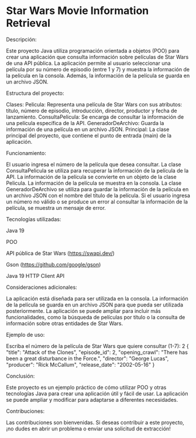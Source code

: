 # Star Wars Movie Information Retrieval

Descripción:

Este proyecto Java utiliza programación orientada a objetos (POO) para crear una aplicación que consulta información sobre películas de Star Wars de una API pública. La aplicación permite al usuario seleccionar una película por su número de episodio (entre 1 y 7) y muestra la información de la película en la consola. Además, la información de la película se guarda en un archivo JSON.

Estructura del proyecto:

Clases:
Pelicula: Representa una película de Star Wars con sus atributos: título, número de episodio, introducción, director, productor y fecha de lanzamiento.
ConsultaPelicula: Se encarga de consultar la información de una película específica de la API.
GeneradorDeArchivo: Guarda la información de una película en un archivo JSON.
Principal: La clase principal del proyecto, que contiene el punto de entrada (main) de la aplicación.

Funcionamiento:

El usuario ingresa el número de la película que desea consultar.
La clase ConsultaPelicula se utiliza para recuperar la información de la película de la API.
La información de la película se convierte en un objeto de la clase Pelicula.
La información de la película se muestra en la consola.
La clase GeneradorDeArchivo se utiliza para guardar la información de la película en un archivo JSON con el nombre del título de la película.
Si el usuario ingresa un número no válido o se produce un error al consultar la información de la película, se muestra un mensaje de error.

Tecnologías utilizadas:

Java 19

POO

API pública de Star Wars (https://swapi.dev/)

Gson (https://github.com/google/gson)

Java 19 HTTP Client API


Consideraciones adicionales:

La aplicación está diseñada para ser utilizada en la consola.
La información de la película se guarda en un archivo JSON para que pueda ser utilizada posteriormente.
La aplicación se puede ampliar para incluir más funcionalidades, como la búsqueda de películas por título o la consulta de información sobre otras entidades de Star Wars.

Ejemplo de uso:

Escriba el número de la película de Star Wars que quiere consultar (1-7):
2
{
  "title": "Attack of the Clones",
  "episode_id": 2,
  "opening_crawl": "There has been a great disturbance in the Force.",
  "director": "George Lucas",
  "producer": "Rick McCallum",
  "release_date": "2002-05-16"
}

Conclusión:

Este proyecto es un ejemplo práctico de cómo utilizar POO y otras tecnologías Java para crear una aplicación útil y fácil de usar. La aplicación se puede ampliar y modificar para adaptarse a diferentes necesidades.

Contribuciones:

Las contribuciones son bienvenidas. Si deseas contribuir a este proyecto, ¡no dudes en abrir un problema o enviar una solicitud de extracción!


